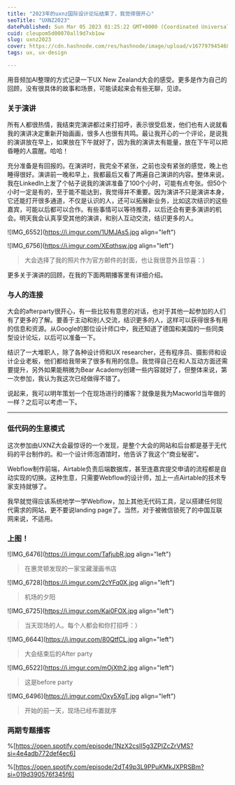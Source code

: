 ```yaml
---
title: "2023年的uxnz国际设计论坛结束了，我觉得很开心"
seoTitle: "UXNZ2023"
datePublished: Sun Mar 05 2023 01:25:22 GMT+0000 (Coordinated Universal Time)
cuid: cleupom5d00070all9d7xb1ow
slug: uxnz2023
cover: https://cdn.hashnode.com/res/hashnode/image/upload/v1677979454685/ac13fd42-b467-4ada-8918-9170ed14b9ec.jpeg
tags: ux, ux-design

---
```


用音频加AI整理的方式记录一下UX New Zealand大会的感受。更多是作为自己的回顾，没有很具体的故事和场景，可能读起来会有些无聊，见谅。

### 关于演讲

所有人都很热情，我结束完演讲都过来打招呼，表示很受启发，他们也有人说就看我的演讲决定重新开始画画，很多人也很有共鸣。最让我开心的一个评论，是说我的演讲放在早上，如果放在下午就好了，因为我的演讲太有能量，放在下午可以把昏睡的人震醒。哈哈！

充分准备是有回报的。在演讲时，我完全不紧张，之前也没有紧张的感觉，晚上也睡得很好。演讲前一晚和早上，我都最后又看了两遍自己演讲的内容。整体来说，我在Linkedln上发了个帖子说我的演讲准备了100个小时，可能有点夸张。但50个小时一定是有的，至于能不能达到，我觉得并不重要。因为演讲不只是演讲本身，它还能打开很多通道，不仅是认识的人，还可以拓展新业务，比如这次结识的这些嘉宾，可能以后都可以合作。有些事情可以等待推荐，以后还会有更多演讲的机会。明天我会认真享受其他的演讲，和别人互动交流，结识更多的人。

![IMG_6552](https://i.imgur.com/1UMJAs5.jpg align="left")

![IMG_6756](https://i.imgur.com/XEqthsw.jpg align="left")

> 大会选择了我的照片作为官方邮件的封面，也让我很意外且惊喜：）

更多关于演讲的回顾，在我的下面两期播客里有详细介绍。

### 与人的连接

大会的afterparty很开心，有一些比较有意思的对话，也对于其他一起参加的人们有了更多的了解。要善于主动和别人交流，结识更多的人，这样可以获得很多有用的信息和资源。从Google的那位设计师口中，我还知道了德国和美国的一些同类型设计论坛，以后可以准备一下。

结识了一大堆职人，除了各种设计师和UX researcher，还有程序员、摄影师和设计企业老板，他们都给我带来了很多有用的信息。我觉得自己在和人互动方面还需要提升，另外如果能稍微为Bear Academy创建一些内容就好了，但整体来说，第一次参加，我认为我这次已经做得不错了。

说起来，我可以明年策划一个在现场进行的播客？就像是我为Macworld当年做的一样？之后可以考虑一下。

---

### 低代码的生意模式

这次参加由UXNZ大会最惊讶的一个发现，是整个大会的网站和后台都是基于无代码的平台制作的。和一个设计师泡酒馆时，他告诉了我这个“商业秘密”。

Webflow制作前端，Airtable负责后端数据库，甚至连嘉宾提交申请的流程都是自动实现的切换。这种生意，只需要Webflow的设计师，加上一点Airtable的技术专家支持就够了。

我早就觉得应该系统地学一学Webflow，加上其他无代码工具，足以搭建任何现代需求的网站，更不要说landing page了。当然，对于被微信锁死了的中国互联网来说，不适用。

### 上图！

![IMG_6476](https://i.imgur.com/TafjubR.jpg align="left")

> 在惠灵顿发现的一家宝藏漫画书店

![IMG_6728](https://i.imgur.com/2cYFq0X.jpg align="left")

> 机场的夕阳

![IMG_6725](https://i.imgur.com/Kai0FOX.jpg align="left")

> 当天现场的人。每个人都会和你打招呼：）

![IMG_6644](https://i.imgur.com/80QtfCL.jpg align="left")

> 大会结束后的After party

![IMG_6522](https://i.imgur.com/mOjXth2.jpg align="left")

> 这是before party

![IMG_6496](https://i.imgur.com/Oxy5XgT.jpg align="left")

> 开始的前一天，现场已经布置就序

### 两期专题播客

%[https://open.spotify.com/episode/1NzX2csII5g3ZPIZcZrVMS?si=4e4adb772def4ec6] 

%[https://open.spotify.com/episode/2dT49p3L9PPuKMkJXPRSBm?si=019d390576f345f6]